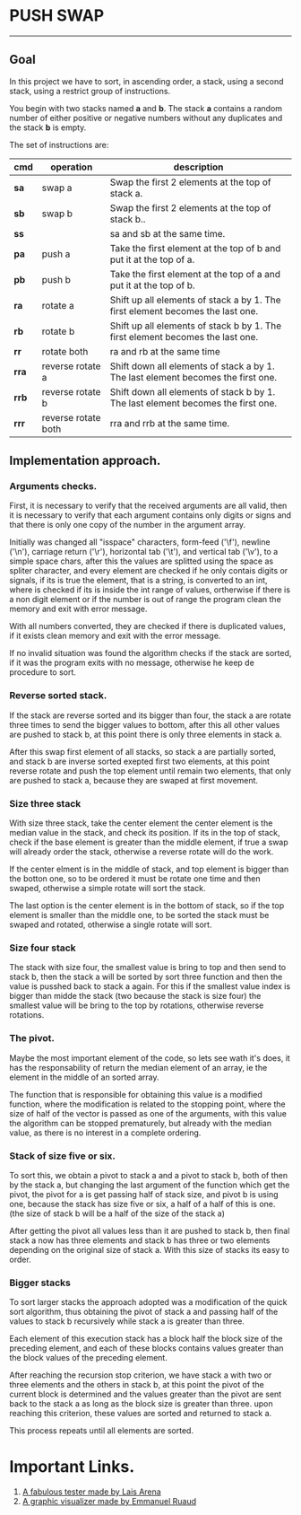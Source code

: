 # PUSH SWAP
---

## Goal

In this project we have to sort, in ascending order, a stack, using a second stack, using a restrict group of instructions.

You begin with two stacks named **a** and **b**. The stack **a** contains a random number of either positive or negative numbers without any duplicates and the stack **b** is empty.

The set of instructions are:

| cmd | operation | description |
|------|----|--------------|
|**sa** | swap a | Swap the first 2 elements at the top of stack a.|
|**sb** | swap b | Swap the first 2 elements at the top of stack b..|
|**ss** | |sa and sb at the same time.|
|**pa** | push a | Take the first element at the top of b and put it at the top of a.|
|**pb** | push b | Take the first element at the top of a and put it at the top of b.|
|**ra** | rotate a | Shift up all elements of stack a by 1. The first element becomes the last one.|
|**rb** | rotate b | Shift up all elements of stack b by 1. The first element becomes the last one.|
|**rr** | rotate both | ra and rb at the same time|
|**rra** | reverse rotate a | Shift down all elements of stack a by 1. The last element becomes the first one.|
|**rrb** | reverse rotate b | Shift down all elements of stack b by 1. The last element becomes the first one.|
|**rrr**  | reverse rotate both | rra and rrb at the same time.|

## Implementation approach.

### Arguments checks.

First, it is necessary to verify that the received arguments are all valid, then it is necessary to verify that each argument contains only digits or signs and that there is only one copy of the number in the argument array.

Initially was changed all "isspace" characters, form-feed ('\f'), newline ('\n'), carriage return ('\r'), horizontal tab ('\t'), and vertical tab ('\v'), to a simple space chars, after this the values are splitted using the space as spliter character, and every element are checked if he only contais digits or signals, if its is true the element, that is a string, is converted to an int, where is checked if its is inside the int range of values, ortherwise if there is a non digit element or if the number is out of range the program clean the memory  and exit with error message.

With all numbers converted, they are checked if there is duplicated values, if it exists clean memory and exit with the error message.

If no invalid situation was found the algorithm checks if the stack are sorted, if it was the program exits with no message, otherwise he keep de procedure to sort.

### Reverse sorted stack.

If the stack are reverse sorted and its bigger than four, the stack a are rotate three times to send the bigger values to bottom, after this all other values are pushed to stack b, at this point there is only three elements in stack a.

After this swap first element of all stacks, so stack a are partially sorted, and stack b are inverse sorted exepted first two elements, at this point reverse rotate and push the top element until remain two elements, that only are pushed to stack a, because they are swaped at first movement.

### Size three stack

With size three stack, take the center element the center element is the median value in the stack, and check its position. If its in the top of stack, check if the base element is greater than the middle element, if true a swap will already order the stack, otherwise a reverse rotate will do the work.

If the center elment is in the middle of stack, and top element is bigger than the botton one, so to be ordered it must be rotate one time and then swaped, otherwise a simple rotate will sort the stack.

The last option is the center element is in the bottom of stack, so if the top element is smaller than the middle one, to be sorted the stack must be swaped and rotated, otherwise a single rotate will sort.

### Size four stack

The stack with size four, the smallest value is bring to top and then send to stack b, then the stack a will be sorted by sort three function and then the value is pusshed back to stack a again. For this if the smallest value index is bigger than midde the stack (two because the stack is size four) the smallest value will be bring to the top by rotations, otherwise reverse rotations.

### The pivot.

Maybe the most important element of the code, so lets see wath it's does, it has the responsability of return the median element of an array, ie the element in the middle of an sorted array.

The function that is responsible for obtaining this value is a modified function, where the modification is related to the stopping point, where the size of half of the vector is passed as one of the arguments, with this value the algorithm can be stopped prematurely, but already with the median value, as there is no interest in a complete ordering.

### Stack of size five or six.

To sort this, we obtain a pivot to stack a and a pivot to stack b, both of then by the stack a, but changing the last argument of the function which get the pivot, the pivot for a is get passing half of stack size, and pivot b is using one, because the stack has size five or six, a half of a half of this is one. (the size of stack b  will be a half of the size of the stack a)

After getting the pivot all values less than it are pushed to stack b, then final stack a now has three elements and stack b has three or two elements depending on the original size of stack a. With this size of stacks its easy to order.

### Bigger stacks

To sort larger stacks the approach adopted was a modification of the quick sort algorithm, thus obtaining the pivot of stack a and passing half of the values to stack b recursively while stack a is greater than three.

Each element of this execution stack has a block half the block size of the preceding element, and each of these blocks contains values greater than the block values of the preceding element.

After reaching the recursion stop criterion, we have stack a with two or three elements and the others in stack b, at this point the pivot of the current block is determined and the values greater than the pivot are sent back to the stack a as long as the block size is greater than three. upon reaching this criterion, these values are sorted and returned to stack a.

This process repeats until all elements are sorted.

# Important Links.
1. [A fabulous tester made by Lais Arena](https://github.com/laisarena/push_swap_tester)
1. [A graphic visualizer made by Emmanuel Ruaud](https://github.com/o-reo/push_swap_visualizer)
